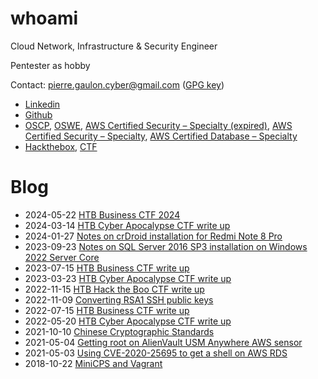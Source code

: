 # whoami

Cloud Network, Infrastructure & Security Engineer

Pentester as hobby

Contact: [pierre.gaulon.cyber@gmail.com](mailto:pierre.gaulon.cyber@gmail.com) ([GPG key](./files/public.asc))

 - [Linkedin](https://www.linkedin.com/public-profile/in/pierre-gaulon-45b97366/)
 - [Github](https://github.com/pgaulon)
 - [OSCP](https://www.credly.com/badges/deba77ad-b482-43d4-ad27-516b8a66dd94/public_url), [OSWE](https://www.credly.com/badges/e1e4e233-ba96-40db-8b86-5cb985b1d43d/public_url), [AWS Certified Security – Specialty (expired)](https://www.credly.com/badges/c5075d4e-8026-485c-aaf0-f512624b237b/public_url), [AWS Certified Security – Specialty](https://www.credly.com/badges/c63b5e57-ce18-40af-9630-04baaa2be977/public_url), [AWS Certified Database – Specialty](https://www.credly.com/badges/3f8c37a9-1bdc-4836-bde0-2098ea476d9d/public_url)
 - [Hackthebox](https://www.hackthebox.eu/profile/101496), [CTF](https://twitter.com/AsrcSecurity/status/1156840592728457216)

# Blog

 - 2024-05-22 [HTB Business CTF 2024](./2024-05-22-htb-ctf/index.md)
 - 2024-03-14 [HTB Cyber Apocalypse CTF write up](./2024-03-14-htb-ca-ctf/index.md)
 - 2024-01-27 [Notes on crDroid installation for Redmi Note 8 Pro](./2024-01-27-redmi-note-8-pro-crdroid.md)
 - 2023-09-23 [Notes on SQL Server 2016 SP3 installation on Windows 2022 Server Core](./sql_server_2016_windows_core_2022.md)
 - 2023-07-15 [HTB Business CTF write up](./2023-07-15-htb-business-ctf/index.md)
 - 2023-03-23 [HTB Cyber Apocalypse CTF write up](./2023-03-23-htb-ca-ctf/index.md)
 - 2022-11-15 [HTB Hack the Boo CTF write up](./2022-11-15-htb-hack-the-boo-ctf/index.md)
 - 2022-11-09 [Converting RSA1 SSH public keys](./2022-11-09-rsa1-ssh-keys.md)
 - 2022-07-15 [HTB Business CTF write up](./2022-07-15-htb-business-ctf/index.md)
 - 2022-05-20 [HTB Cyber Apocalypse CTF write up](./2022-05-20-htb-cyber-apocalypse-ctf/index.md)
 - 2021-10-10 [Chinese Cryptographic Standards](./2021-10-10-chinese-cryptographic-standards.md)
 - 2021-05-04 [Getting root on AlienVault USM Anywhere AWS sensor](./2021-05-04-root-alienvault-usm-sensor.md)
 - 2021-05-03 [Using CVE-2020-25695 to get a shell on AWS RDS](./2021-05-03-using-cve-2020-25695-to-get-shell-on-rds.md)
 - 2018-10-22 [MiniCPS and Vagrant](./2018-10-22-minicps-vagrant.md)
